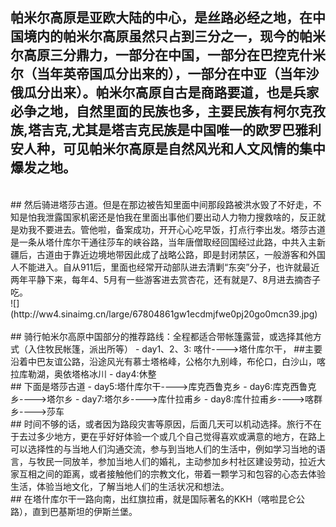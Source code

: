 <!-- 
.. link: 
.. description: 
.. tags: travel , 新疆
.. date: 2014/01/09 22:48:42
.. title: 帕米尔高原(China part)
.. slug: pa-mi-er-gao-yuan
-->



## 帕米尔高原是亚欧大陆的中心，是丝路必经之地，在中国境内的帕米尔高原虽然只占到三分之一，现今的帕米尔高原三分鼎力，一部分在中国，一部分在巴控克什米尔（当年英帝国瓜分出来的），一部分在中亚（当年沙俄瓜分出来）。帕米尔高原自古是商路要道，也是兵家必争之地，自然里面的民族也多，主要民族有柯尔克孜族,塔吉克,尤其是塔吉克民族是中国唯一的欧罗巴雅利安人种，可见帕米尔高原是自然风光和人文风情的集中爆发之地。<!-- TEASER_END -->
<br/>
## 然后骑进塔莎古道。但是在那边被告知里面中间那段路被洪水毁了不好走，不知是怕我泄露国家机密还是怕我在里面出事他们要出动人力物力搜救啥的，反正就是劝我不要进去。管他啦，备案成功，开开心心吃早饭，打点行李出发。塔莎古道是一条从塔什库尔干通往莎车的峡谷路，当年唐僧取经回国经过此路，中共入主新疆后，古道由于靠近边境地带因此成了战略公路，即是封闭禁区，一般游客和外国人不能进入。自从911后，里面也经常开动部队进去清剿“东突”分子，也许就最近两年平静下来，每年4、5月有一些游客进去赏杏花，还有就是7、8月进去摘杏子吃。
<br/>
![](http://ww4.sinaimg.cn/large/67804861gw1ecdmjfwe0pj20go0mcn39.jpg)
<br/>
<br/>
## 骑行帕米尔高原中国部分的推荐路线：全程都适合带帐篷露营，或选择其他方式（入住牧民帐篷，派出所等）
- day1、2、3: 喀什---->塔什库尔干， 
##主要沿着中巴友谊公路，沿途风光有慕士塔格峰，公格尔九别峰，布伦口，白沙山，喀拉库勒湖，奥依塔格冰川
- day4:休整
<br/>
## 下面是塔莎古道
- day5:塔什库尔干---->库克西鲁克乡
- day6:库克西鲁克乡---->塔尔乡
- day7:塔尔乡---->库什拉甫乡
- day8:库什拉甫乡---->喀群乡---->莎车
<br/>
## 时间不够的话，或者因为路段灾害等原因，后面几天可以机动选择。旅行不在于去过多少地方，更在乎好好体验一个或几个自己觉得喜欢或满意的地方，在路上可以选择性的与当地人们沟通交流，参与到当地人们的生活中，例如学习当地的语言，与牧民一同放羊，参加当地人们的婚礼，主动参加乡村社区建设劳动，拉近大家互相之间的距离，或者接触他们的宗教文化，带着一颗学习和包容的心态去体验生活，体验当地文化，了解当地人们的生活状况和想法。
<br/>
## 在塔什库尔干一路向南，出红旗拉甫，就是国际著名的KKH（喀啦昆仑公路），直到巴基斯坦的伊斯兰堡。

